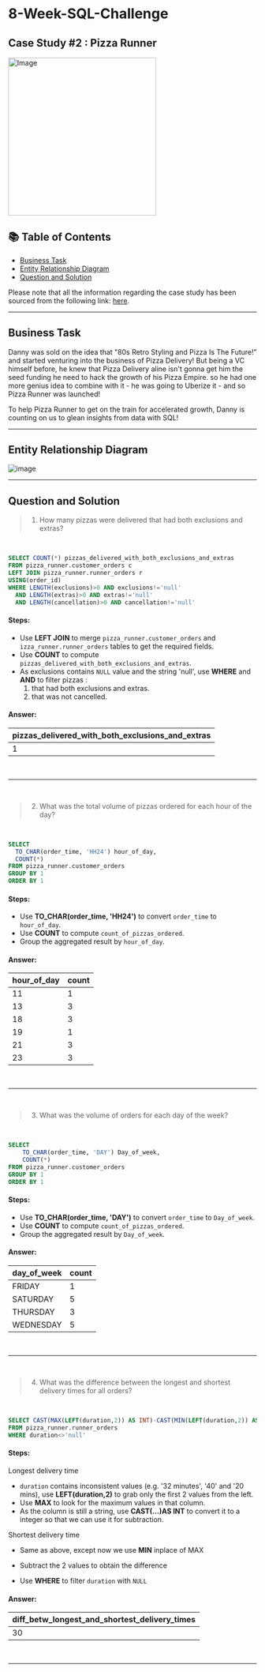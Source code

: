 # 8-Week-SQL-Challenge
## Case Study #2 : Pizza Runner

<img src="https://user-images.githubusercontent.com/81607668/127271856-3c0d5b4a-baab-472c-9e24-3c1e3c3359b2.png" alt="Image" width="300" height="320">

## 📚 Table of Contents
- [Business Task](#business-task)
- [Entity Relationship Diagram](#entity-relationship-diagram)
- [Question and Solution](#question-and-solution)

Please note that all the information regarding the case study has been sourced from the following link: [here](https://8weeksqlchallenge.com/case-study-2/). 

***

## Business Task
Danny was sold on the idea that "80s Retro Styling and Pizza Is The Future!” and started venturing into the business of Pizza Delivery! But being a VC himself before, he knew that Pizza Delivery aline isn't gonna get him the seed funding he need to hack the growth of his Pizza Empire. so he had one more genius idea to combine with it - he was going to Uberize it - and so Pizza Runner was launched!

To help Pizza Runner to get on the train for accelerated growth, Danny is counting on us to glean insights from data with SQL!

***

## Entity Relationship Diagram

![image](https://github.com/katiehuangx/8-Week-SQL-Challenge/assets/81607668/78099a4e-4d0e-421f-a560-b72e4321f530)

***

## Question and Solution 

> 1. How many pizzas were delivered that had both exclusions and extras?
<br>

````sql
SELECT COUNT(*) pizzas_delivered_with_both_exclusions_and_extras
FROM pizza_runner.customer_orders c
LEFT JOIN pizza_runner.runner_orders r
USING(order_id)
WHERE LENGTH(exclusions)>0 AND exclusions!='null'
  AND LENGTH(extras)>0 AND extras!='null'
  AND LENGTH(cancellation)>0 AND cancellation!='null'
````

#### Steps:
- Use **LEFT JOIN** to merge `pizza_runner.customer_orders` and `izza_runner.runner_orders` tables to get the required fields.
- Use **COUNT** to compute `pizzas_delivered_with_both_exclusions_and_extras`.
- As exclusions contains `NULL` value and the string 'null', use **WHERE** and **AND** to filter pizzas :
  1. that had both exclusions and extras.
  2. that was not cancelled.

#### Answer:

| pizzas_delivered_with_both_exclusions_and_extras|
| ----------- |
|  1  |

<br>

***

<br>

> 2. What was the total volume of pizzas ordered for each hour of the day?
<br>

````sql
SELECT
  TO_CHAR(order_time, 'HH24') hour_of_day,
  COUNT(*)
FROM pizza_runner.customer_orders
GROUP BY 1
ORDER BY 1
````

#### Steps:
- Use **TO_CHAR(order_time, 'HH24')** to convert `order_time` to `hour_of_day`.
- Use **COUNT** to compute `count_of_pizzas_ordered`.
- Group the aggregated result by `hour_of_day`.

#### Answer:

| hour_of_day | count |
| ----------- | ----- |
| 11          | 1     |
| 13          | 3     |
| 18          | 3     |
| 19          | 1     |
| 21          | 3     |
| 23          | 3     |

<br>

***

<br>

> 3. What was the volume of orders for each day of the week?
<br>

````sql
SELECT
	TO_CHAR(order_time, 'DAY') Day_of_week,
 	COUNT(*)
FROM pizza_runner.customer_orders
GROUP BY 1
ORDER BY 1
````

#### Steps:
- Use **TO_CHAR(order_time, 'DAY')** to convert `order_time` to `Day_of_week`.
- Use **COUNT** to compute `count_of_pizzas_ordered`.
- Group the aggregated result by `Day_of_week`.

#### Answer:
| day_of_week | count |
| ----------- | ----- |
| FRIDAY      | 1     |
| SATURDAY    | 5     |
| THURSDAY    | 3     |
| WEDNESDAY   | 5     |

<br>

***

<br>

> 4. What was the difference between the longest and shortest delivery times for all orders?
<br>

````sql
SELECT CAST(MAX(LEFT(duration,2)) AS INT)-CAST(MIN(LEFT(duration,2)) AS INT) as diff_betw_longest_and_shortest_delivery_times
FROM pizza_runner.runner_orders
WHERE duration<>'null'
````

#### Steps:
Longest delivery time
- `duration` contains inconsistent values (e.g. '32 minutes', '40' and '20 mins), use **LEFT(duration,2)** to grab only the first 2 values from the left.
- Use **MAX** to look for the maximum values in that column.
- As the column is still a string, use **CAST(...)AS INT** to convert it to a integer so that we can use it for subtraction.

Shortest delivery time
- Same as above, except now we use **MIN** inplace of MAX

- Subtract the 2 values to obtain the difference
- Use **WHERE** to filter `duration` with `NULL`

#### Answer:
| diff_betw_longest_and_shortest_delivery_times |
| --------------------------------------------- |
| 30                                            |
<br>

***

<br>
